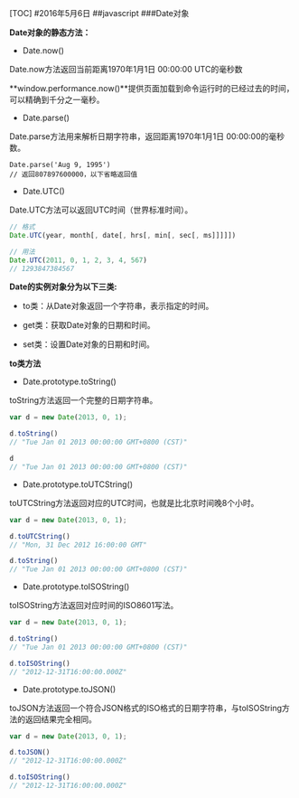 [TOC]#2016年5月6日##javascript###Date对象**Date对象的静态方法：** - Date.now()Date.now方法返回当前距离1970年1月1日 00:00:00 UTC的毫秒数**window.performance.now()**提供页面加载到命令运行时的已经过去的时间，可以精确到千分之一毫秒。 - Date.parse()Date.parse方法用来解析日期字符串，返回距离1970年1月1日 00:00:00的毫秒数。    Date.parse('Aug 9, 1995')    // 返回807897600000，以下省略返回值 - Date.UTC()Date.UTC方法可以返回UTC时间（世界标准时间）。```js// 格式Date.UTC(year, month[, date[, hrs[, min[, sec[, ms]]]]])// 用法Date.UTC(2011, 0, 1, 2, 3, 4, 567)// 1293847384567```**Date的实例对象分为以下三类:** - to类：从Date对象返回一个字符串，表示指定的时间。 - get类：获取Date对象的日期和时间。 - set类：设置Date对象的日期和时间。**to类方法** - Date.prototype.toString()toString方法返回一个完整的日期字符串。```jsvar d = new Date(2013, 0, 1);d.toString()// "Tue Jan 01 2013 00:00:00 GMT+0800 (CST)"d// "Tue Jan 01 2013 00:00:00 GMT+0800 (CST)"``` - Date.prototype.toUTCString()toUTCString方法返回对应的UTC时间，也就是比北京时间晚8个小时。```jsvar d = new Date(2013, 0, 1);d.toUTCString()// "Mon, 31 Dec 2012 16:00:00 GMT"d.toString()// "Tue Jan 01 2013 00:00:00 GMT+0800 (CST)"``` - Date.prototype.toISOString()toISOString方法返回对应时间的ISO8601写法。```jsvar d = new Date(2013, 0, 1);d.toString()// "Tue Jan 01 2013 00:00:00 GMT+0800 (CST)"d.toISOString()// "2012-12-31T16:00:00.000Z"``` - Date.prototype.toJSON()toJSON方法返回一个符合JSON格式的ISO格式的日期字符串，与toISOString方法的返回结果完全相同。```jsvar d = new Date(2013, 0, 1);d.toJSON()// "2012-12-31T16:00:00.000Z"d.toISOString()// "2012-12-31T16:00:00.000Z"```